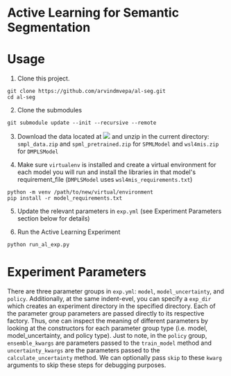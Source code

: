 # Active Learning for Semantic Segmentation

# Usage

1. Clone this project.
```
git clone https://github.com/arvindmvepa/al-seg.git
cd al-seg
```
2. Clone the submodules
```
git submodule update --init --recursive --remote
```
3. Download the data located at ![](https://drive.google.com/drive/folders/1MdxIdD9auRzfH6_Np9hiEyxkAuHAUgZA?usp=sharing) and unzip in the current directory: `smpl_data.zip` and `spml_pretrained.zip` for `SPMLModel` and `wsl4mis.zip` for `DMPLSModel`

4. Make sure `virtualenv` is installed and create a virtual environment for each model you will run and install the libraries in that model's requirement_file (`DMPLSModel` uses `wsl4mis_requirements.txt`)
```
python -m venv /path/to/new/virtual/environment
pip install -r model_requirements.txt
```

5. Update the relevant parameters in `exp.yml` (see Experiment Parameters section below for details)

6. Run the Active Learning Experiment
```
python run_al_exp.py
```

# Experiment Parameters
There are three parameter groups in `exp.yml`: `model`, `model_uncertainty`, and `policy`. Additionally, at the same indent-evel, you can specify a `exp_dir` which creates an experiment directory in the specified directory. Each of the parameter group parameters are passed directly to its respective factory. Thus, one can inspect the meaning of different parameters by looking at the constructors for each parameter group type (i.e. model, model_uncertainty, and policy type). Just to note, in the `policy` group, `ensemble_kwargs` are parameters passed to the `train_model` method and `uncertainty_kwargs` are the parameters passed to the `calculate_uncertainty` method. We can optionally pass `skip` to these `kwarg` arguments to skip these steps for debugging purposes.
